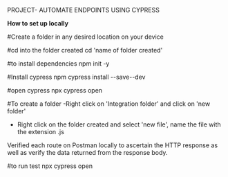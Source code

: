PROJECT-  AUTOMATE ENDPOINTS USING CYPRESS




**How to  set up locally**


#Create a folder in any desired location on your device

#cd into the folder created
cd 'name of folder created'

#to install dependencies
npm init -y

#Install cypress 
npm cypress install --save--dev  

#open cypress
npx cypress open 

#To create a folder
-Right click on 'Integration folder' and click on 'new folder'
- Right click on the folder created and select 'new file', name the file with the extension .js




Verified each route on Postman locally to ascertain the HTTP response as well as verify the data returned from the response body.


#to run test
npx cypress open

